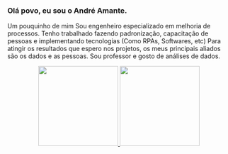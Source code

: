### Olá povo, eu sou o André Amante.

Um pouquinho de mim 
Sou engenheiro especializado em melhoria de processos.
Tenho trabalhado fazendo padronização, capacitação de pessoas e implementando tecnologias (Como RPAs, Softwares, etc) 
Para atingir os resultados que espero nos projetos, os meus principais aliados são os dados e as pessoas.
Sou professor e gosto de análises de dados.

<div align="center">
  <a href="https://github.com/Engenheirodg">
  <img height="180em" src="https://github-readme-stats.vercel.app/api?username=engenheirodg&show_icons=true&theme=dracula&include_all_commits=true&count_private=true"/>
  <img height="180em" src="https://github-readme-stats.vercel.app/api/top-langs/?username=engenheirodg&layout=compact&langs_count=7&theme=dracula"/>
</div>

  
<!--

Here are some ideas to get you started:

- 🔭 I’m currently working on ...
- 🌱 I’m currently learning ...
- 👯 I’m looking to collaborate on ...
- 🤔 I’m looking for help with ...
- 💬 Ask me about ...
- 📫 How to reach me: ...
- 😄 Pronouns: ...
- ⚡ Fun fact: ...
-->
